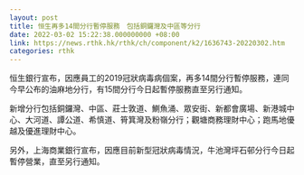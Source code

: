 ```yaml
---
layout: post
title: 恒生再多14間分行暫停服務　包括銅鑼灣及中區等分行
date: 2022-03-02 15:22:38.000000000 +08:00
link: https://news.rthk.hk/rthk/ch/component/k2/1636743-20220302.htm
categories: rthk
---
```


恒生銀行宣布，因應員工的2019冠狀病毒病個案，再多14間分行暫停服務，連同今早公布的油麻地分行，有15間分行今日起暫停服務直至另行通知。

新增分行包括銅鑼灣、中區、莊士敦道、鰂魚涌、眾安街、新都會廣場、新港城中心、大河道、譚公道、希慎道、筲箕灣及粉嶺分行；觀塘商務理財中心；跑馬地優越及優進理財中心。

另外，上海商業銀行宣布，因應目前新型冠狀病毒情況，牛池灣坪石邨分行今日起暫停營業，直至另行通知。
